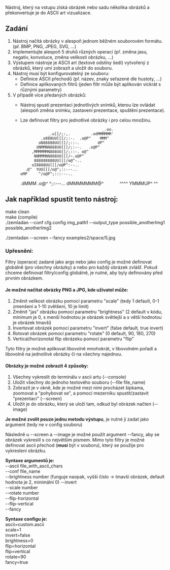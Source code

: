 Nástroj, který na vstupu získá obrázek nebo sadu několika obrázků a překonvertuje je do ASCII art vizualizace.

## Zadání

1) Nástroj načítá obrázky v alespoň jednom běžném souborovém formátu. (př. BMP, PNG, JPEG, SVG, …) 
2) Implementujte alespoň 5 druhů různých operací (př. změna jasu, negativ, konvoluce, změna velikosti obrázku, …) 
3) Výstupem nástroje je ASCII art (textové odstíny šedi) vytvořený z obrázků, který umí zobrazit a uložit do souboru. 
4) Nástroj musí být konfigurovatelný ze souboru: 
    - Definice ASCII přechodů (př. název, znaky seřazené dle hustoty, …)
    - Definice aplikovaných filtrů (jeden filtr může být aplikován víckrát s různými parametry)
5) V případě více předaných obrázků:
    - Nástroj spustí prezentaci jednotlivých snímků, kterou lze ovládat (alespoň změna snímku, zastavení prezentace, spuštění prezentace).
    - Lze definovat filtry pro jednotlivé obrázky i pro celou množinu.



                                              _.oo.
                      _.u[[/;:,.         .odMMMMMM'
                   .o888UU[[[/;:-.  .o@P^    MMM^
                  oN88888UU[[[/;::-.        dP^
                 dNMMNN888UU[[[/;:--.   .o@P^
               ,MMMMMMN888UU[[/;::-. o@^
                NNMMMNN888UU[[[/~.o@P^
                888888888UU[[[/o@^-..
               oI8888UU[[[/o@P^:--..
            .@^  YUU[[[/o@^;::---..
          oMP     ^/o@P^;:::---..
       .dMMM    .o@^ ^;::---…
      dMMMMMMM@^`       `^^^^
     YMMMUP^
      ^^

## Jak například spustit tento nástroj:
make clean  
make (compile)  
./zemladan --conf cfg.config img_path1 --output_type possible_anotherImg1 possible_anotherImg2  

./zemladan --screen --fancy examples2/space/5.jpg


### Upřesnění:
Filtry (operace) zadané jako args nebo jako config je možné definovat globálně (pro všechny obrázky) a nebo pro každý obrázek zvlášť. Pokud chceme definovat filtry/config globálně, je nutné, aby byly definovány před prvním obrázkem.  


#### Je možné načítat obrázky PNG a JPG, kde uživatel může:
1) Změnit velikost obrázku pomocí parametru "scale" (tedy 1 default, 0-1 zmenšení a 1-10 zvětšení, 10 je limit) 
2) Změnit "jas" obrázku pomocí parametru "brightness" (2 default v kódu, minimum je 0, s menší hodnotou je obrázek světlejší a s větší hodnotou je obrázek tmavší) 
3) Invertovat obrázek pomocí parametru "invert" (false default, true invert) 
4) Rotovat obrázek pomocí parametru "rotate" (0 default, 90, 180, 270) 
5) Vertical/horizonotal flip obrázeku pomocí parametru "flip"  

Tyto filtry je možné aplikovat libovolně mnohokrát, v libovolném pořadí a libovolně na jednotlivé obrázky či na všechny najednou. 

#### Obrázky je možné zobrazit 4 způsoby:
1) Všechny vykreslit do terminálu v ascii artu (--console) 
2) Uložit všechny do jednoho textového souboru (--file file_name) 
3) Zobrazit je v okně, kde je možné mezi nimi procházet šipkama, zoomovat a "pohybovat se", a pomocí mezerníku spustit/zastavit "prezentaci" (--screen) 
4) Uložit je do obrázku, který se uloží tam, odkud byl obrázek načten (--image)  

**Je možné zvolit pouze jednu metodu výstupu**, je nutné ji zadat jako argument (tedy ne v config souboru) 

Následně u --screen a --image je možné použít argument --fancy, aby se obrázek vykreslil s co největším písmem.
Mimo tyto filtry je možné definovat ascii přechod (**musí** být v souboru), který se použije pro vykreslení obrázku.   

**Syntaxe argumentů je:**  
--ascii file_with_ascii_chars  
--conf file_name  
--brightness number  (funguje naopak, vyšší číslo -> tmavší obrázek, default hodnota je 2, minimální 0)
--invert  
--scale number  
--rotate number  
--flip-horizontal  
--flip-vertical  
--fancy   

**Syntaxe configu je:**  
ascii=custom.ascii  
scale=1   
invert=false  
brightness=0  
flip=horizontal  
flip=vertical  
rotate=90  
fancy=true  
